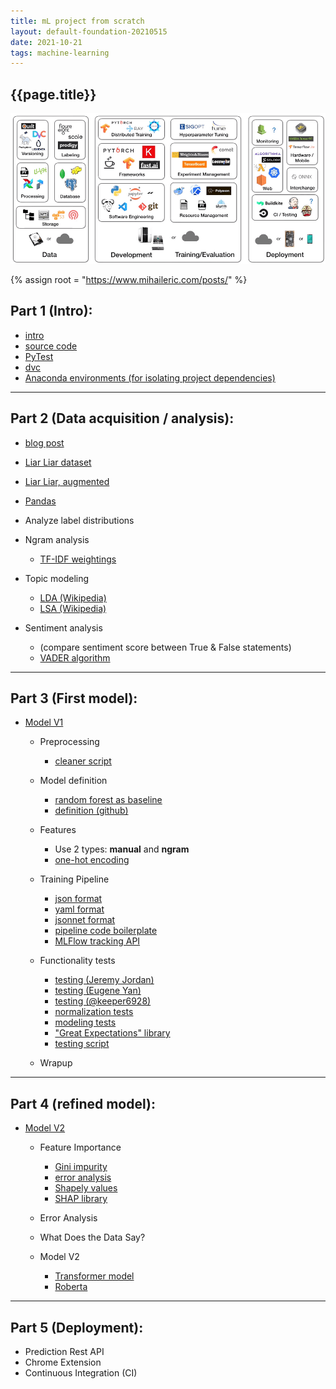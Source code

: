 ```yaml
---
title: mL project from scratch
layout: default-foundation-20210515
date: 2021-10-21
tags: machine-learning
---
```


<div class="callout">
<h2>{{page.title}}</h2>
</div>

![tools](/px/math/ml_tools-20211021.png)

{% assign root = "https://www.mihaileric.com/posts/" %}

## Part 1 (Intro):

- [intro]({{root}}setting-up-a-machine-learning-project/)
- [source code](https://github.com/mihail911/fake-news)
- [PyTest](https://docs.pytest.org/en/stable/)
- [dvc](https://dvc.org/)
- [Anaconda environments (for isolating project dependencies)](https://docs.conda.io/projects/conda/en/latest/user-guide/tasks/manage-environments.html)

---

## Part 2 (Data acquisition / analysis):

- [blog post]({{root}}performing-exploratory-data-analysis/)
- [Liar Liar dataset](https://www.aclweb.org/anthology/P17-2067/)
- [Liar Liar, augmented](https://github.com/Tariq60/LIAR-PLUS)
- [Pandas](https://pandas.pydata.org/)
	
- Analyze label distributions
- Ngram analysis
	- [TF-IDF weightings](https://en.wikipedia.org/wiki/Tf%E2%80%93idf)

- Topic modeling
	- [LDA (Wikipedia)](https://en.wikipedia.org/wiki/Latent_Dirichlet_allocation)
	- [LSA (Wikipedia)](https://en.wikipedia.org/wiki/Latent_semantic_analysis)

- Sentiment analysis
	- (compare sentiment score between True & False statements)
	- [VADER algorithm](http://comp.social.gatech.edu/papers/icwsm14.vader.hutto.pdf)

---

## Part 3 (First model):

- [Model V1]({{root}}/machine-learning-project-model-v1/)
	- Preprocessing
		- [cleaner script](https://github.com/mihail911/fake-news/blob/master/scripts/normalize_and_clean_data.py)

	- Model definition
		- [random forest as baseline](https://en.wikipedia.org/wiki/Random_forest)
		- [definition (github)](https://github.com/mihail911/fake-news/blob/master/fake_news/model/base.py)

	- Features
		- Use 2 types: **manual** and **ngram**
		- [one-hot encoding](https://machinelearningmastery.com/why-one-hot-encode-data-in-machine-learning/)

	- Training Pipeline
		- [json format](https://www.json.org/json-en.html)
		- [yaml format](https://yaml.org/)
		- [jsonnet format](https://jsonnet.org/)
		- [pipeline code boilerplate](https://github.com/mihail911/fake-news/blob/master/fake_news/train.py)
		- [MLFlow tracking API](https://www.mlflow.org/docs/latest/tracking.html)

	- Functionality tests
		- [testing (Jeremy Jordan)](https://www.jeremyjordan.me/testing-ml/)
		- [testing (Eugene Yan)](https://eugeneyan.com/writing/testing-ml/)
		- [testing (@keeper6928)](https://medium.com/@keeper6928/how-to-unit-test-machine-learning-code-57cf6fd81765)
		- [normalization tests](https://github.com/mihail911/fake-news/blob/master/tests/test_features.py)
		- [modeling tests](https://github.com/mihail911/fake-news/blob/master/tests/test_model.py)
		- ["Great Expectations" library](https://greatexpectations.io/)
		- [testing script](https://github.com/mihail911/fake-news/blob/master/tests/great_expectations/validate_data.py)

	- Wrapup

---

## Part 4 (refined model):

- [Model V2]({{root}}machine-learning-project-error-analysis-model-v2/)

	- Feature Importance
		- [Gini impurity](https://victorzhou.com/blog/gini-impurity/)
		- [error analysis](https://github.com/mihail911/fake-news/blob/master/notebooks/error_analysis.ipynb)
		- [Shapely values](https://proceedings.neurips.cc/paper/2017/file/8a20a8621978632d76c43dfd28b67767-Paper.pdf)
		- [SHAP library](https://github.com/slundberg/shap)

	- Error Analysis
	- What Does the Data Say?
	- Model V2
		- [Transformer model](http://jalammar.github.io/illustrated-transformer/)
		- [Roberta](https://ai.facebook.com/blog/roberta-an-optimized-method-for-pretraining-self-supervised-nlp-systems/)
		
---

## Part 5 (Deployment):

- Prediction Rest API
- Chrome Extension
- Continuous Integration (CI)
